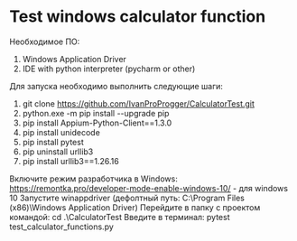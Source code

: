 # Test windows calculator function 

Необходимое ПО:
1. Windows Application Driver
2. IDE with python interpreter (pycharm or other)


Для запуска необходимо выполнить следующие шаги:
1. git clone https://github.com/IvanProProgger/CalculatorTest.git
2. python.exe -m pip install --upgrade pip
3. pip install Appium-Python-Client==1.3.0
4. pip install unidecode
5. pip install pytest
6. pip uninstall urllib3
7. pip install urllib3==1.26.16

Включите режим разработчика в Windows:
https://remontka.pro/developer-mode-enable-windows-10/ - для windows 10
Запустите winappdriver (дефолтный путь: C:\Program Files (x86)\Windows Application Driver)
Перейдите в папку с проектом командой:  cd .\CalculatorTest
Введите в терминал: pytest test_calculator_functions.py 
